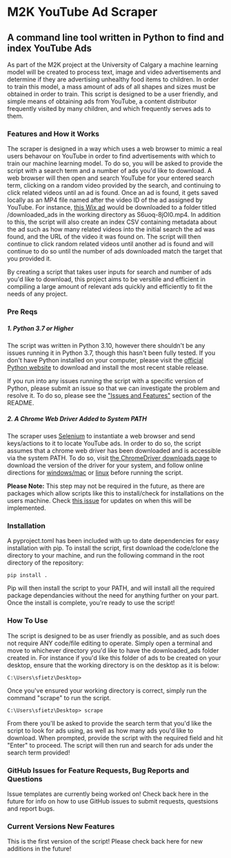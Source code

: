 # M2K YouTube Ad Scraper
## A command line tool written in Python to find and index YouTube Ads
As part of the M2K project at the University of Calgary a machine learning model will be created to process text, image and video advertisements and determine if they are advertising unhealthy food items to children. In order to train this model, a mass amount of ads of all shapes and sizes must be obtained in order to train. This script is designed to be a user friendly, and simple means of obtaining ads from YouTube, a content distributor frequently visited by many children, and which frequently serves ads to them.

### Features and How it Works
The scraper is designed in a way which uses a web browser to mimic a real users behavour on YouTube in order to find advertisements with which to train our machine learning model. To do so, you will be asked to provide the script with a search term and a number of ads you'd like to download. A web browser will then open and search YouTube for your entered search term, clicking on a random video provided by the search, and continuing to click related videos until an ad is found. Once an ad is found, it gets saved locally as an MP4 file named after the video ID of the ad assigned by YouTube. For instance, [this Wix ad](https://youtube.com/watch?v=S6uoq-8jOl0) would be downloaded to a folder titled /downloaded_ads in the working directory as S6uoq-8jOl0.mp4. In addition to this, the script will also create an index CSV containing metadata about the ad such as how many related videos into the initial search the ad was found, and the URL of the video it was found on. The script will then continue to click random related videos until another ad is found and will continue to do so until the number of ads downloaded match the target that you provided it.

By creating a script that takes user inputs for search and number of ads you'd like to download, this project aims to be versitile and efficient in compiling a large amount of relevant ads quickly and efficiently to fit the needs of any project.

### Pre Reqs
##### 1. Python 3.7 or Higher
The script was written in Python 3.10, however there shouldn't be any issues running it in Python 3.7, though this hasn't been fully tested. If you don't have Python installed on your computer, please visit the [official Python website](https://www.python.org/downloads/) to download and install the most recent stable release.

If you run into any issues running the script with a specific version of Python, please submit an issue so that we can investigate the problem and resolve it. To do so, please see the ["Issues and Features"](#issues/feature-contributions) section of the README.

##### 2. A Chrome Web Driver Added to System PATH
The scraper uses [Selenium](https://pypi.org/project/selenium/) to instantiate a web browser and send keys/actions to it to locate YouTube ads. In order to do so, the script assumes that a chrome web driver has been downloaded and is accessible via the system PATH. To do so, visit [the ChromeDriver downloads page](https://chromedriver.chromium.org/downloads) to download the version of the driver for your system, and follow online directions for [windows/mac](https://zwbetz.com/download-chromedriver-binary-and-add-to-your-path-for-automated-functional-testing/) or [linux](https://www.browserstack.com/guide/run-selenium-tests-using-selenium-chromedriver#:~:text=Go%20to%20the%20terminal%20and,Type%20Y%20to%20save) before running the script.

**Please Note:** This step may not be required in the future, as there are packages which allow scripts like this to install/check for installations on the users machine. Check [this issue](https://github.com/Appologetic/YouTube_Scraper/issues/7) for updates on when this will be implemented.

### Installation
A pyproject.toml has been included with up to date dependencies for easy installation with pip. To install the script, first download the code/clone the directory to your machine, and run the following command in the root directory of the repository:
```
pip install .
```
Pip will then install the script to your PATH, and will install all the required package dependancies without the need for anything further on your part. Once the install is complete, you're ready to use the script!

### How To Use
The script is designed to be as user friendly as possible, and as such does not require ANY code/file editing to operate. Simply open a terminal and move to whichever directory you'd like to have the downloaded_ads folder created in. For instance if you'd like this folder of ads to be created on your desktop, ensure that the working directory is on the desktop as it is below:
```
C:\Users\sfietz\Desktop>
```
Once you've ensured your working directory is correct, simply run the command "scrape" to run the script.
```
C:\Users\sfietz\Desktop> scrape
```
From there you'll be asked to provide the search term that you'd like the script to look for ads using, as well as how many ads you'd like to download. When prompted, provide the script with the required field and hit "Enter" to proceed. The script will then run and search for ads under the search term provided!

### GitHub Issues for Feature Requests, Bug Reports and Questions
Issue templates are currently being worked on! Check back here in the future for info on how to use GitHub issues to submit requests, questsions and report bugs.

### Current Versions New Features
This is the first version of the script! Please check back here for new additions in the future!
